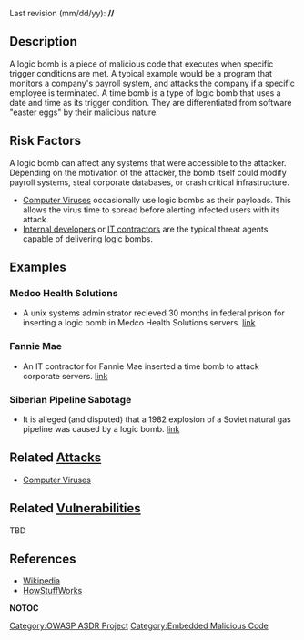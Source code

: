 

Last revision (mm/dd/yy): **//**

## Description

A logic bomb is a piece of malicious code that executes when specific
trigger conditions are met. A typical example would be a program that
monitors a company's payroll system, and attacks the company if a
specific employee is terminated. A time bomb is a type of logic bomb
that uses a date and time as its trigger condition. They are
differentiated from software "easter eggs" by their malicious nature.

## Risk Factors

A logic bomb can affect any systems that were accessible to the
attacker. Depending on the motivation of the attacker, the bomb itself
could modify payroll systems, steal corporate databases, or crash
critical infrastructure.

  - [Computer Viruses](Computer_Viruses "wikilink") occasionally use
    logic bombs as their payloads. This allows the virus time to spread
    before alerting infected users with its attack.
  - [Internal developers](internal_software_developer "wikilink") or [IT
    contractors](Contractors "wikilink") are the typical threat agents
    capable of delivering logic bombs.

## Examples

### Medco Health Solutions

  -
    A unix systems administrator recieved 30 months in federal prison
    for inserting a logic bomb in Medco Health Solutions servers.
    [link](http://www.pcworld.com/article/137479/article.html)

### Fannie Mae

  -
    An IT contractor for Fannie Mae inserted a time bomb to attack
    corporate servers.
    [link](http://www.fbi.gov/baltimore/press-releases/2010/ba100410a.htm)

### Siberian Pipeline Sabotage

  -
    It is alleged (and disputed) that a 1982 explosion of a Soviet
    natural gas pipeline was caused by a logic bomb.
    [link](http://www.nytimes.com/2004/02/02/opinion/the-farewell-dossier.html)

## Related [Attacks](Attacks "wikilink")

  - [Computer Viruses](Computer_Viruses "wikilink")

## Related [Vulnerabilities](Vulnerabilities "wikilink")

TBD

## References

  - [Wikipedia](http://en.wikipedia.org/wiki/Logic_bomb)
  - [HowStuffWorks](http://computer.howstuffworks.com/logic-bomb.htm)

__NOTOC__

[Category:OWASP ASDR Project](Category:OWASP_ASDR_Project "wikilink")
[Category:Embedded Malicious
Code](Category:Embedded_Malicious_Code "wikilink")